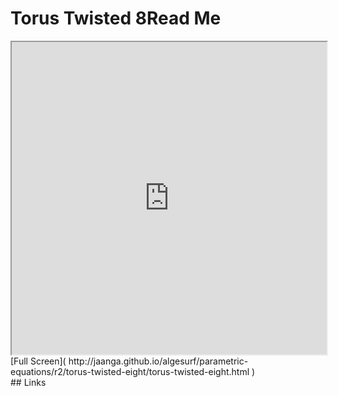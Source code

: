Torus Twisted 8Read Me
===

<iframe src='http://jaanga.github.io/algesurf/parametric-equations/r2/torus-twisted-eight/torus-twisted-eight.html' width=100% height=500px >
There is an `iframe` here. It is not visible when viewed on github.com/algesurf. To view, please see 'Project Links' below.
</iframe>
[Full Screen]( http://jaanga.github.io/algesurf/parametric-equations/r2/torus-twisted-eight/torus-twisted-eight.html )
<br>
## Links 
<http://www.3d-meier.de/tut3/Seite60.html>  
